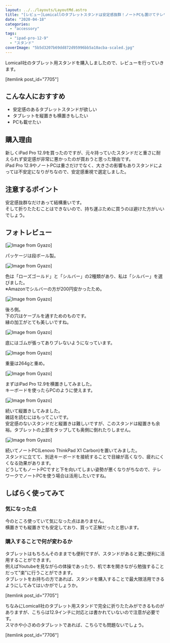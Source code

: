 ```yaml
---
layout: ../../layouts/LayoutMd.astro
title: "[レビュー]Lomicallのタブレットスタンドは安定感抜群！ノートPCも置けてテレワークでも活躍！"
date: "2020-04-18"
categories: 
  - "accessory"
tags: 
  - "ipad-pro-12-9"
  - "スタンド"
coverImage: "5b5d3207b69dd872d95996bb5a10acba-scaled.jpg"
---
```


Lomicall社のタブレット用スタンドを購入しましたので、レビューを行っていきます。

\[itemlink post\_id="7705"\]

## こんな人におすすめ

- 安定感のあるタブレットスタンドが欲しい
- タブレットを縦置きも横置きもしたい
- PCも載せたい

## 購入理由

新しくiPad Pro 12.9を買ったのですが、元々持っていたスタンドだと重さに耐えられず安定感が非常に悪かったのが買おうと思った理由です。  
iPad Pro 12.9やノートPCは重さだけでなく、大きさの影響もありスタンドによっては不安定になりがちなので、安定感重視で選定しました。

## 注意するポイント

安定感抜群なだけあって結構重いです。  
そして折りたたむことはできないので、持ち運ぶために買うのは避けた方がいいでしょう。

## フォトレビュー

[![Image from Gyazo](/archive/images/a62d7e7dcf660a911a8b2f2f1d35f661.jpg)]

パッケージは段ボール製。

[![Image from Gyazo](/archive/images/5b5d3207b69dd872d95996bb5a10acba.jpg)]

色は「ローズゴールド」と「シルバー」の2種類があり、私は「シルバー」を選びました。  
※Amazonでシルバーの方が200円安かったため。

[![Image from Gyazo](/archive/images/a9ad902bd84634281ec8f932ae128eda.jpg)]

後ろ側。  
下の穴はケーブルを通すためのものです。  
縁の加工がとても美しいですね。

[![Image from Gyazo](/archive/images/afbd7cad7220b632ce529aa9827c7cd2.jpg)]

底にはゴムが張ってありブレないようになっています。

[![Image from Gyazo](/archive/images/466e3fa50d76a8d61500e8acff60a5fd.jpg)]

重量は264gと重め。

[![Image from Gyazo](/archive/images/28ecd72797210a8fbfec238ad20f69c1.jpg)]

まずはiPad Pro 12.9を横置きしてみました。  
キーボードを使ったらPCのように使えます。

[![Image from Gyazo](/archive/images/ebd08f8eabde7f6a97b22879d2e85827.jpg)]

続いて縦置きしてみました。  
雑誌を読むにはもってこいです。  
安定感のないスタンドだと縦置きは難しいですが、このスタンドは縦置きも余裕。タブレットの上部をタップしても奥側に倒れたりしません。

[![Image from Gyazo](/archive/images/0061f35944f32139223c5f4a3ec7a9ff.jpg)]

続いてノートPC(Lenovo ThinkPad X1 Carbon)を置いてみました。  
スタンドに立てて、別途キーボードを接続することで目線が高くなり、疲れにくくなる効果があります。  
どうしてもノートPCですと下を向いてしまい姿勢が悪くなりがちなので、テレワークでノートPCを使う場合は活用したいですね。

## しばらく使ってみて

### 気になった点

今のところ使っていて気になった点はありません。  
横置きでも縦置きでも安定しており、買って正解だったと思います。

### 購入することで何が変わるか

タブレットはもちろんそのままでも便利ですが、スタンドがあると更に便利に活用することができます。  
例えばYoutubeを見ながらの体操であったり、机で本を開きながら勉強することだって"楽"に行うことができます。  
タブレットをお持ちの方であれば、スタンドを購入することで最大限活用できるようにしてみてはいかがでしょうか。

\[itemlink post\_id="7705"\]

ちなみにLomicall社のタブレット用スタンドで完全に折りたたみができるものがありますが、こちらは12.9インチに対応とは書かれていないので注意が必要です。  
スマホや小さめのタブレットであれば、こちらでも問題ないでしょう。

\[itemlink post\_id="7706"\]
